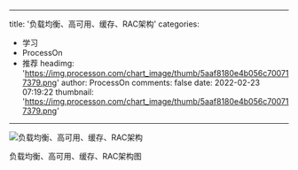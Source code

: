 
---
title: '负载均衡、高可用、缓存、RAC架构'
categories: 
 - 学习
 - ProcessOn
 - 推荐
headimg: 'https://img.processon.com/chart_image/thumb/5aaf8180e4b056c700717379.png'
author: ProcessOn
comments: false
date: 2022-02-23 07:19:22
thumbnail: 'https://img.processon.com/chart_image/thumb/5aaf8180e4b056c700717379.png'
---

<div>   
<img class="thumb" alt="负载均衡、高可用、缓存、RAC架构" src="https://img.processon.com/chart_image/thumb/5aaf8180e4b056c700717379.png" referrerpolicy="no-referrer">
<p>负载均衡、高可用、缓存、RAC架构图</p>  
</div>
            